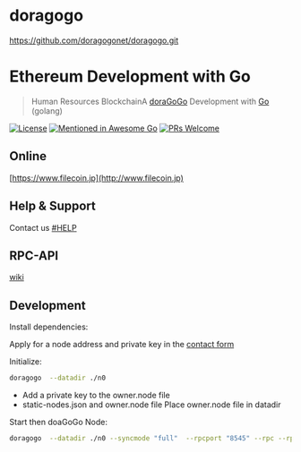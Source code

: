 # doragogo
https://github.com/doragogonet/doragogo.git

# Ethereum Development with Go

> Human Resources BlockchainA  [doraGoGo](http://www.filcoin.jp/) Development with [Go](https://golang.org/) (golang)

[![License](http://img.shields.io/badge/license-MIT-blue.svg)](LICENSE)
[![Mentioned in Awesome Go](https://awesome.re/mentioned-badge.svg)]()
[![PRs Welcome](https://img.shields.io/badge/PRs-welcome-brightgreen.svg)](#contributing)

## Online

[https://www.filecoin.jp](http://www.filecoin.jp)

## Help & Support

Contact us [#HELP](http://www.filecoin.jp/?page_id=617)

## RPC-API
[wiki](https://github.com/doragogonet/doragogo/wiki)

## Development

Install dependencies:

Apply for a node address and private key in the [contact form](http://www.filecoin.jp/?page_id=617)

Initialize:
```bash
doragogo  --datadir ./n0
```
  * Add a private key to the owner.node file  
  * static-nodes.json and owner.node file Place owner.node file in datadir


Start then doaGoGo Node:
```bash
doragogo  --datadir ./n0 --syncmode "full"  --rpcport "8545" --rpc --rpcaddr "0.0.0.0"  --rpcapi "admin,do.shh" --shh --ws --wsport 8546 --wsaddr "0.0.0.0"  --rpccorsdomain "*" --allow-insecure-unlock --nodiscover --port 40400  --miner.etherbase "hode-address" --mine console
```


